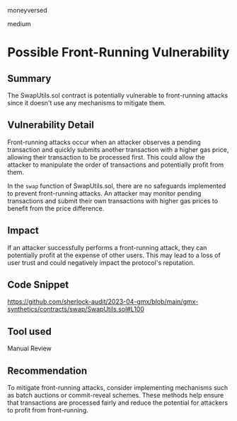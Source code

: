 moneyversed

medium

# Possible Front-Running Vulnerability

## Summary

The SwapUtils.sol contract is potentially vulnerable to front-running attacks since it doesn't use any mechanisms to mitigate them.

## Vulnerability Detail

Front-running attacks occur when an attacker observes a pending transaction and quickly submits another transaction with a higher gas price, allowing their transaction to be processed first. This could allow the attacker to manipulate the order of transactions and potentially profit from them.

In the `swap` function of SwapUtils.sol, there are no safeguards implemented to prevent front-running attacks. An attacker may monitor pending transactions and submit their own transactions with higher gas prices to benefit from the price difference.

## Impact

If an attacker successfully performs a front-running attack, they can potentially profit at the expense of other users. This may lead to a loss of user trust and could negatively impact the protocol's reputation.

## Code Snippet

https://github.com/sherlock-audit/2023-04-gmx/blob/main/gmx-synthetics/contracts/swap/SwapUtils.sol#L100

## Tool used

Manual Review

## Recommendation

To mitigate front-running attacks, consider implementing mechanisms such as batch auctions or commit-reveal schemes. These methods help ensure that transactions are processed fairly and reduce the potential for attackers to profit from front-running.